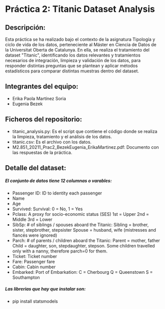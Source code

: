# Práctica 2: Titanic Dataset Analysis

## Descripción:
Esta práctica se ha realizado bajo el contexto de la asignatura Tipología y ciclo de vida de los datos, perteneciente al Máster en Ciencia de Datos de la Universitat Oberta de Catalunya. En ella, se realiza el tratamiento del dataset "Titanic", identificando los datos relevantes y tratamientos necesarios de integración, limpieza y validación de los datos, para responder distintas preguntas que se plantean y aplicar métodos estadísticos para comparar distintas muestras dentro del dataset. 

## Integrantes del equipo:
* Erika Paola Martínez Soria
* Eugenia Bezek

## Ficheros del repositorio:

* titanic_analysis.py: Es el script que contiene el código donde se realiza la limpieza, tratamiento y el análisis de los datos.
* titanic.csv: Es el archivo con los datos.
* M2.851_20211_Prac2_BezekEugenia_ErikaMartinez.pdf: Documento con las respuestas de la práctica.

## Detalle del dataset:
##### El conjunto de datos tiene 12 columnas o varables:

* Passenger ID: ID to identity each passenger
* Name
* Age
* Survived: Survival: 0 = No, 1 = Yes
* Pclass: A proxy for socio-economic status (SES)
    1st = Upper
    2nd = Middle
    3rd = Lower
* SibSp: # of siblings / spouses aboard the Titanic:
    Sibling = brother, sister, stepbrother, stepsister
    Spouse = husband, wife (mistresses and fiancés were ignored)
* Parch: # of parents / children aboard the Titanic:
    Parent = mother, father
    Child = daughter, son, stepdaughter, stepson.
    Some children travelled only with a nanny, therefore parch=0 for them.
* Ticket: Ticket number
* Fare: Passenger fare
* Cabin: Cabin number
* Embarked: Port of Embarkation:
    C = Cherbourg
    Q = Queenstown
    S = Southampton
    

##### Las librerias que hay que instalar son:
   * pip install statsmodels
